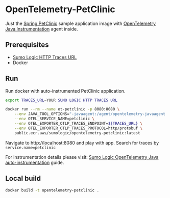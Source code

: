# OpenTelemetry-PetClinic

Just the [Spring PetClinic](https://github.com/spring-petclinic/spring-framework-petclinic) sample application image with [OpenTelemetry Java Instrumentation](https://github.com/open-telemetry/opentelemetry-java-instrumentation) agent inside.

## Prerequisites

* [Sumo Logic HTTP Traces URL](https://help.sumologic.com/Traces/01Getting_Started_with_Transaction_Tracing/HTTP_Traces_Source)
* Docker

## Run

Run docker with auto-instrumented PetClinic application.

```bash
export TRACES_URL=YOUR SUMO LOGIC HTTP TRACES URL

docker run --rm --name ot-petclinic -p 8080:8080 \
    --env JAVA_TOOL_OPTIONS="-javaagent:/agent/opentelemetry-javaagent.jar" \
    --env OTEL_SERVICE_NAME=petclinic \
    --env OTEL_EXPORTER_OTLP_TRACES_ENDPOINT=${TRACES_URL} \
    --env OTEL_EXPORTER_OTLP_TRACES_PROTOCOL=http/protobuf \
    public.ecr.aws/sumologic/opentelemetry-petclinic:latest
```

Navigate to http://localhost:8080 and play with app. Search for traces by `service.name=petclinic`

For instrumentation details please visit: [Sumo Logic OpenTelemetry Java auto-instrumentation](https://help.sumologic.com/Traces/01Getting_Started_with_Transaction_Tracing/Instrument_your_application_with_OpenTelemetry/Java_OpenTelemetry_auto-instrumentation) guide.

## Local build

```bash
docker build -t opentelemetry-petclinic .
```

